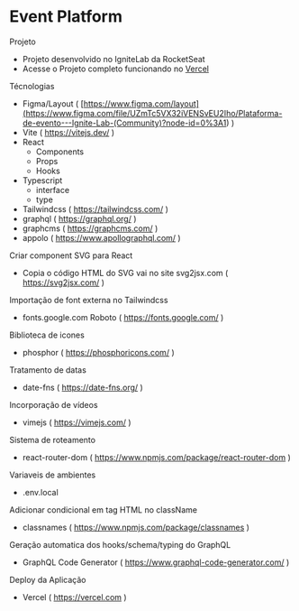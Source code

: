 # Event Platform

Projeto

- Projeto desenvolvido no IgniteLab da RocketSeat
- Acesse o Projeto completo funcionando no [Vercel](https://ignite-lab-event-platform-fabianocdmatos.vercel.app/)

Técnologias

- Figma/Layout ( [https://www.figma.com/layout](<https://www.figma.com/file/UZmTc5VX32iVENSvEU2Iho/Plataforma-de-evento---Ignite-Lab-(Community)?node-id=0%3A1>) )
- Vite ( https://vitejs.dev/ )
- React
  - Components
  - Props
  - Hooks
- Typescript
  - interface
  - type
- Tailwindcss ( https://tailwindcss.com/ )
- graphql ( https://graphql.org/ )
- graphcms ( https://graphcms.com/ )
- appolo ( https://www.apollographql.com/ )

Criar component SVG para React

- Copia o código HTML do SVG vai no site svg2jsx.com ( https://svg2jsx.com/ )

Importação de font externa no Tailwindcss

- fonts.google.com Roboto ( https://fonts.google.com/ )

Biblioteca de icones

- phosphor ( https://phosphoricons.com/ )

Tratamento de datas

- date-fns ( https://date-fns.org/ )

Incorporação de vídeos

- vimejs ( https://vimejs.com/ )

Sistema de roteamento

- react-router-dom ( https://www.npmjs.com/package/react-router-dom )

Variaveis de ambientes

- .env.local

Adicionar condicional em tag HTML no className

- classnames ( https://www.npmjs.com/package/classnames )

Geração automatica dos hooks/schema/typing do GraphQL

- GraphQL Code Generator ( https://www.graphql-code-generator.com/ )

Deploy da Aplicação

- Vercel ( https://vercel.com )
